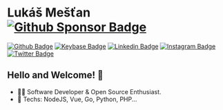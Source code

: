 # Lukáš Mešťan [![Github Sponsor Badge](https://img.shields.io/badge/-support%20me%20-f9b3dd?style=for-the-badge&logo=github&logoColor=white&link=https://github.com/sponsors/arzzen?o=esb)](https://github.com/sponsors/arzzen?o=esb) 

[![Github Badge](https://img.shields.io/badge/-Github-000?style=flat-square&logo=Github&logoColor=white&link=https://github.com/arzzen)](https://github.com/arzzen)
[![Keybase Badge](https://img.shields.io/badge/-Keybase-red?style=flat-square&logo=Keybase&logoColor=white&link=https://keybase.io/get/)](https://keybase.io/get/)
[![Linkedin Badge](https://img.shields.io/badge/-LinkedIn-blue?style=flat-square&logo=Linkedin&logoColor=white&link=https://www.linkedin.com/in/lukasmestan/)](https://www.linkedin.com/in/lukasmestan/)
[![Instagram Badge](https://img.shields.io/badge/-Instagram-important?style=flat-square&logo=Instagram&logoColor=white&link=https://www.instagram.com/macicko/)](https://www.instagram.com/macicko/)
[![Twitter Badge](https://img.shields.io/badge/-Twitter-blue?style=flat-square&logo=Twitter&logoColor=white&link=https://twitter.com/arzzen)](https://twitter.com/arzzen)

## Hello and Welcome! 👋

- :man_technologist: Software Developer & Open Source Enthusiast. 
- :yellow_heart: Techs: NodeJS, Vue, Go, Python, PHP...

